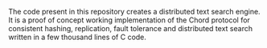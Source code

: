 The code present in this repository creates a distributed
text search engine. It is a proof of concept working implementation
of the Chord protocol for consistent hashing, replication, fault 
tolerance and distributed text search written in a few thousand
lines of C code.

